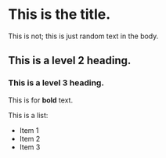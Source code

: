 # This is the title.

This is not; this is just random text in the body.

## This is a level 2 heading.
### This is a level 3 heading.
This is for **bold** text.

This is a list:
- Item 1
- Item 2
- Item 3
